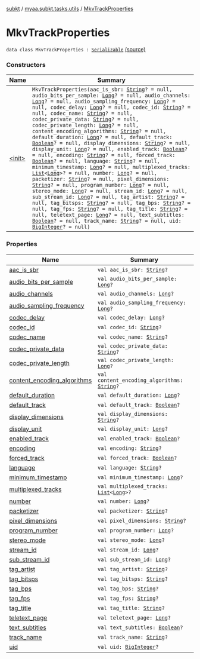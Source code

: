 [subkt](../../index.md) / [myaa.subkt.tasks.utils](../index.md) / [MkvTrackProperties](./index.md)

# MkvTrackProperties

`data class MkvTrackProperties : `[`Serializable`](https://docs.oracle.com/javase/9/docs/api/java/io/Serializable.html) [(source)](https://github.com/Myaamori/SubKt/blob/0.1.12/src/main/kotlin/myaa/subkt/tasks/utils/mkvmerge.kt#L74)

### Constructors

| Name | Summary |
|---|---|
| [&lt;init&gt;](-init-.md) | `MkvTrackProperties(aac_is_sbr: `[`String`](https://kotlinlang.org/api/latest/jvm/stdlib/kotlin/-string/index.html)`? = null, audio_bits_per_sample: `[`Long`](https://kotlinlang.org/api/latest/jvm/stdlib/kotlin/-long/index.html)`? = null, audio_channels: `[`Long`](https://kotlinlang.org/api/latest/jvm/stdlib/kotlin/-long/index.html)`? = null, audio_sampling_frequency: `[`Long`](https://kotlinlang.org/api/latest/jvm/stdlib/kotlin/-long/index.html)`? = null, codec_delay: `[`Long`](https://kotlinlang.org/api/latest/jvm/stdlib/kotlin/-long/index.html)`? = null, codec_id: `[`String`](https://kotlinlang.org/api/latest/jvm/stdlib/kotlin/-string/index.html)`? = null, codec_name: `[`String`](https://kotlinlang.org/api/latest/jvm/stdlib/kotlin/-string/index.html)`? = null, codec_private_data: `[`String`](https://kotlinlang.org/api/latest/jvm/stdlib/kotlin/-string/index.html)`? = null, codec_private_length: `[`Long`](https://kotlinlang.org/api/latest/jvm/stdlib/kotlin/-long/index.html)`? = null, content_encoding_algorithms: `[`String`](https://kotlinlang.org/api/latest/jvm/stdlib/kotlin/-string/index.html)`? = null, default_duration: `[`Long`](https://kotlinlang.org/api/latest/jvm/stdlib/kotlin/-long/index.html)`? = null, default_track: `[`Boolean`](https://kotlinlang.org/api/latest/jvm/stdlib/kotlin/-boolean/index.html)`? = null, display_dimensions: `[`String`](https://kotlinlang.org/api/latest/jvm/stdlib/kotlin/-string/index.html)`? = null, display_unit: `[`Long`](https://kotlinlang.org/api/latest/jvm/stdlib/kotlin/-long/index.html)`? = null, enabled_track: `[`Boolean`](https://kotlinlang.org/api/latest/jvm/stdlib/kotlin/-boolean/index.html)`? = null, encoding: `[`String`](https://kotlinlang.org/api/latest/jvm/stdlib/kotlin/-string/index.html)`? = null, forced_track: `[`Boolean`](https://kotlinlang.org/api/latest/jvm/stdlib/kotlin/-boolean/index.html)`? = null, language: `[`String`](https://kotlinlang.org/api/latest/jvm/stdlib/kotlin/-string/index.html)`? = null, minimum_timestamp: `[`Long`](https://kotlinlang.org/api/latest/jvm/stdlib/kotlin/-long/index.html)`? = null, multiplexed_tracks: `[`List`](https://kotlinlang.org/api/latest/jvm/stdlib/kotlin.collections/-list/index.html)`<`[`Long`](https://kotlinlang.org/api/latest/jvm/stdlib/kotlin/-long/index.html)`>? = null, number: `[`Long`](https://kotlinlang.org/api/latest/jvm/stdlib/kotlin/-long/index.html)`? = null, packetizer: `[`String`](https://kotlinlang.org/api/latest/jvm/stdlib/kotlin/-string/index.html)`? = null, pixel_dimensions: `[`String`](https://kotlinlang.org/api/latest/jvm/stdlib/kotlin/-string/index.html)`? = null, program_number: `[`Long`](https://kotlinlang.org/api/latest/jvm/stdlib/kotlin/-long/index.html)`? = null, stereo_mode: `[`Long`](https://kotlinlang.org/api/latest/jvm/stdlib/kotlin/-long/index.html)`? = null, stream_id: `[`Long`](https://kotlinlang.org/api/latest/jvm/stdlib/kotlin/-long/index.html)`? = null, sub_stream_id: `[`Long`](https://kotlinlang.org/api/latest/jvm/stdlib/kotlin/-long/index.html)`? = null, tag_artist: `[`String`](https://kotlinlang.org/api/latest/jvm/stdlib/kotlin/-string/index.html)`? = null, tag_bitsps: `[`String`](https://kotlinlang.org/api/latest/jvm/stdlib/kotlin/-string/index.html)`? = null, tag_bps: `[`String`](https://kotlinlang.org/api/latest/jvm/stdlib/kotlin/-string/index.html)`? = null, tag_fps: `[`String`](https://kotlinlang.org/api/latest/jvm/stdlib/kotlin/-string/index.html)`? = null, tag_title: `[`String`](https://kotlinlang.org/api/latest/jvm/stdlib/kotlin/-string/index.html)`? = null, teletext_page: `[`Long`](https://kotlinlang.org/api/latest/jvm/stdlib/kotlin/-long/index.html)`? = null, text_subtitles: `[`Boolean`](https://kotlinlang.org/api/latest/jvm/stdlib/kotlin/-boolean/index.html)`? = null, track_name: `[`String`](https://kotlinlang.org/api/latest/jvm/stdlib/kotlin/-string/index.html)`? = null, uid: `[`BigInteger`](https://docs.oracle.com/javase/9/docs/api/java/math/BigInteger.html)`? = null)` |

### Properties

| Name | Summary |
|---|---|
| [aac_is_sbr](aac_is_sbr.md) | `val aac_is_sbr: `[`String`](https://kotlinlang.org/api/latest/jvm/stdlib/kotlin/-string/index.html)`?` |
| [audio_bits_per_sample](audio_bits_per_sample.md) | `val audio_bits_per_sample: `[`Long`](https://kotlinlang.org/api/latest/jvm/stdlib/kotlin/-long/index.html)`?` |
| [audio_channels](audio_channels.md) | `val audio_channels: `[`Long`](https://kotlinlang.org/api/latest/jvm/stdlib/kotlin/-long/index.html)`?` |
| [audio_sampling_frequency](audio_sampling_frequency.md) | `val audio_sampling_frequency: `[`Long`](https://kotlinlang.org/api/latest/jvm/stdlib/kotlin/-long/index.html)`?` |
| [codec_delay](codec_delay.md) | `val codec_delay: `[`Long`](https://kotlinlang.org/api/latest/jvm/stdlib/kotlin/-long/index.html)`?` |
| [codec_id](codec_id.md) | `val codec_id: `[`String`](https://kotlinlang.org/api/latest/jvm/stdlib/kotlin/-string/index.html)`?` |
| [codec_name](codec_name.md) | `val codec_name: `[`String`](https://kotlinlang.org/api/latest/jvm/stdlib/kotlin/-string/index.html)`?` |
| [codec_private_data](codec_private_data.md) | `val codec_private_data: `[`String`](https://kotlinlang.org/api/latest/jvm/stdlib/kotlin/-string/index.html)`?` |
| [codec_private_length](codec_private_length.md) | `val codec_private_length: `[`Long`](https://kotlinlang.org/api/latest/jvm/stdlib/kotlin/-long/index.html)`?` |
| [content_encoding_algorithms](content_encoding_algorithms.md) | `val content_encoding_algorithms: `[`String`](https://kotlinlang.org/api/latest/jvm/stdlib/kotlin/-string/index.html)`?` |
| [default_duration](default_duration.md) | `val default_duration: `[`Long`](https://kotlinlang.org/api/latest/jvm/stdlib/kotlin/-long/index.html)`?` |
| [default_track](default_track.md) | `val default_track: `[`Boolean`](https://kotlinlang.org/api/latest/jvm/stdlib/kotlin/-boolean/index.html)`?` |
| [display_dimensions](display_dimensions.md) | `val display_dimensions: `[`String`](https://kotlinlang.org/api/latest/jvm/stdlib/kotlin/-string/index.html)`?` |
| [display_unit](display_unit.md) | `val display_unit: `[`Long`](https://kotlinlang.org/api/latest/jvm/stdlib/kotlin/-long/index.html)`?` |
| [enabled_track](enabled_track.md) | `val enabled_track: `[`Boolean`](https://kotlinlang.org/api/latest/jvm/stdlib/kotlin/-boolean/index.html)`?` |
| [encoding](encoding.md) | `val encoding: `[`String`](https://kotlinlang.org/api/latest/jvm/stdlib/kotlin/-string/index.html)`?` |
| [forced_track](forced_track.md) | `val forced_track: `[`Boolean`](https://kotlinlang.org/api/latest/jvm/stdlib/kotlin/-boolean/index.html)`?` |
| [language](language.md) | `val language: `[`String`](https://kotlinlang.org/api/latest/jvm/stdlib/kotlin/-string/index.html)`?` |
| [minimum_timestamp](minimum_timestamp.md) | `val minimum_timestamp: `[`Long`](https://kotlinlang.org/api/latest/jvm/stdlib/kotlin/-long/index.html)`?` |
| [multiplexed_tracks](multiplexed_tracks.md) | `val multiplexed_tracks: `[`List`](https://kotlinlang.org/api/latest/jvm/stdlib/kotlin.collections/-list/index.html)`<`[`Long`](https://kotlinlang.org/api/latest/jvm/stdlib/kotlin/-long/index.html)`>?` |
| [number](number.md) | `val number: `[`Long`](https://kotlinlang.org/api/latest/jvm/stdlib/kotlin/-long/index.html)`?` |
| [packetizer](packetizer.md) | `val packetizer: `[`String`](https://kotlinlang.org/api/latest/jvm/stdlib/kotlin/-string/index.html)`?` |
| [pixel_dimensions](pixel_dimensions.md) | `val pixel_dimensions: `[`String`](https://kotlinlang.org/api/latest/jvm/stdlib/kotlin/-string/index.html)`?` |
| [program_number](program_number.md) | `val program_number: `[`Long`](https://kotlinlang.org/api/latest/jvm/stdlib/kotlin/-long/index.html)`?` |
| [stereo_mode](stereo_mode.md) | `val stereo_mode: `[`Long`](https://kotlinlang.org/api/latest/jvm/stdlib/kotlin/-long/index.html)`?` |
| [stream_id](stream_id.md) | `val stream_id: `[`Long`](https://kotlinlang.org/api/latest/jvm/stdlib/kotlin/-long/index.html)`?` |
| [sub_stream_id](sub_stream_id.md) | `val sub_stream_id: `[`Long`](https://kotlinlang.org/api/latest/jvm/stdlib/kotlin/-long/index.html)`?` |
| [tag_artist](tag_artist.md) | `val tag_artist: `[`String`](https://kotlinlang.org/api/latest/jvm/stdlib/kotlin/-string/index.html)`?` |
| [tag_bitsps](tag_bitsps.md) | `val tag_bitsps: `[`String`](https://kotlinlang.org/api/latest/jvm/stdlib/kotlin/-string/index.html)`?` |
| [tag_bps](tag_bps.md) | `val tag_bps: `[`String`](https://kotlinlang.org/api/latest/jvm/stdlib/kotlin/-string/index.html)`?` |
| [tag_fps](tag_fps.md) | `val tag_fps: `[`String`](https://kotlinlang.org/api/latest/jvm/stdlib/kotlin/-string/index.html)`?` |
| [tag_title](tag_title.md) | `val tag_title: `[`String`](https://kotlinlang.org/api/latest/jvm/stdlib/kotlin/-string/index.html)`?` |
| [teletext_page](teletext_page.md) | `val teletext_page: `[`Long`](https://kotlinlang.org/api/latest/jvm/stdlib/kotlin/-long/index.html)`?` |
| [text_subtitles](text_subtitles.md) | `val text_subtitles: `[`Boolean`](https://kotlinlang.org/api/latest/jvm/stdlib/kotlin/-boolean/index.html)`?` |
| [track_name](track_name.md) | `val track_name: `[`String`](https://kotlinlang.org/api/latest/jvm/stdlib/kotlin/-string/index.html)`?` |
| [uid](uid.md) | `val uid: `[`BigInteger`](https://docs.oracle.com/javase/9/docs/api/java/math/BigInteger.html)`?` |
